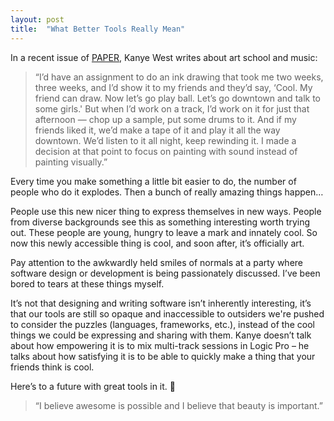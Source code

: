 ```yaml
---
layout: post
title:  "What Better Tools Really Mean"
---
```


In a recent issue of [PAPER][paper], Kanye West writes about art school and music:

> “I’d have an assignment to do an ink drawing that took me two weeks, three weeks, and I’d show it to my friends and they’d say, ‘Cool. My friend can draw. Now let’s go play ball. Let’s go downtown and talk to some girls.' But when I’d work on a track, I’d work on it for just that afternoon — chop up a sample, put some drums to it. And if my friends liked it, we’d make a tape of it and play it all the way downtown. We’d listen to it all night, keep rewinding it. I made a decision at that point to focus on painting with sound instead of painting visually.”

Every time you make something a little bit easier to do, the number of people who do it explodes. Then a bunch of really amazing things happen…

People use this new nicer thing to express themselves in new ways. People from diverse backgrounds see this as something interesting worth trying out. These people are young, hungry to leave a mark and innately cool. So now this newly accessible thing is cool, and soon after, it’s officially art.

Pay attention to the awkwardly held smiles of normals at a party where software design or development is being passionately discussed. I’ve been bored to tears at these things myself.

It’s not that designing and writing software isn’t inherently interesting, it’s that our tools are still so opaque and inaccessible to outsiders we're pushed to consider the puzzles (languages, frameworks, etc.), instead of the cool things we could be expressing and sharing with them. Kanye doesn’t talk about how empowering it is to mix multi-track sessions in Logic Pro – he talks about how satisfying it is to be able to quickly make a thing that your friends think is cool.

Here’s to a future with great tools in it. 🌌

> “I believe awesome is possible and I believe that beauty is important.”

[paper]:http://www.papermag.com/2015/04/kanye_west.php
